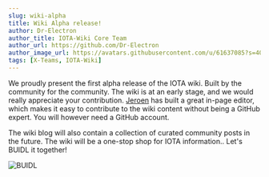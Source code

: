 ```yaml
---
slug: wiki-alpha
title: Wiki Alpha release!
author: Dr-Electron
author_title: IOTA-Wiki Core Team
author_url: https://github.com/Dr-Electron
author_image_url: https://avatars.githubusercontent.com/u/61637085?s=400&u=af6caa142c72ef0212a8f9f6798a19878fdd1dae&v=4
tags: [X-Teams, IOTA-Wiki]
---
```


We proudly present the first alpha release of the IOTA  wiki. Built by the community for the community. The wiki is at an early stage, and we would really appreciate your contribution.
[Jeroen](https://github.com/jlvandenhout) has built a great in-page editor, which makes it easy to contribute to the wiki content without being a GitHub expert. You will however need a GitHub account. 

The wiki blog will also contain a collection of curated community posts in the future. The wiki will be a one-stop shop for IOTA information.. Let's BUIDL it together!

![BUIDL](/img/buidl-bridge.gif)